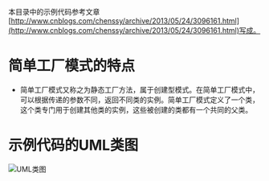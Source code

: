 
本目录中的示例代码参考文章[http://www.cnblogs.com/chenssy/archive/2013/05/24/3096161.html](http://www.cnblogs.com/chenssy/archive/2013/05/24/3096161.html)写成。

# 简单工厂模式的特点

* 简单工厂模式又称之为静态工厂方法，属于创建型模式。在简单工厂模式中，可以根据传递的参数不同，返回不同类的实例。简单工厂模式定义了一个类，这个类专门用于创建其他类的实例，这些被创建的类都有一个共同的父类。

# 示例代码的UML类图

![UML类图](http://ohnogfliw.bkt.clouddn.com/go-design-pattern/01/pizza.png)